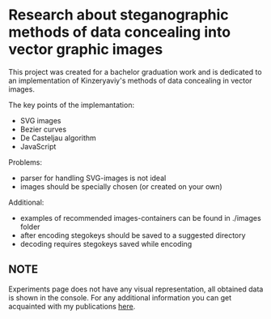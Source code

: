 # Research about steganographic methods of data concealing into vector graphic images

This project was created for a bachelor graduation work and is dedicated to an implementation of Kinzeryaviy's methods of data concealing in vector images.

The key points of the implemantation:
- SVG images
- Bezier curves
- De Casteljau algorithm
- JavaScript

Problems:
- parser for handling SVG-images is not ideal
- images should be specially chosen (or created on your own)

Additional:
- examples of recommended images-containers can be found in ./images folder
- after encoding stegokeys should be saved to a suggested directory
- decoding requires stegokeys saved while encoding

## NOTE
Experiments page does not have any visual representation, all obtained data is shown in the console. For any additional information you can get acquainted with my publications [here](https://www.scopus.com/authid/detail.uri?authorId=57208665914).

    
    
